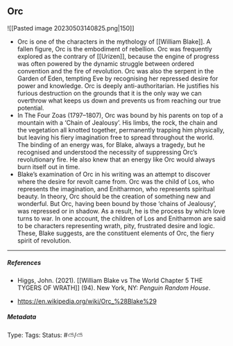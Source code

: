 ## Orc  # 

![[Pasted image 20230503140825.png|150]]

- Orc is one of the characters in the mythology of [[William Blake]]. A fallen figure, Orc is the embodiment of rebellion. Orc was frequently explored as the contrary of [[Urizen]], because the engine of progress was often powered by the dynamic struggle between ordered convention and the fire of revolution. Orc was also the serpent in the Garden of Eden, tempting Eve by recognising her repressed desire for power and knowledge. Orc is deeply anti-authoritarian. He justifies his furious destruction on the grounds that it is the only way we can overthrow what keeps us down and prevents us from reaching our true potential.
- In The Four Zoas (1797–1807), Orc was bound by his parents on top of a mountain with a ‘Chain of Jealousy’. His limbs, the rock, the chain and the vegetation all knotted together, permanently trapping him physically, but leaving his fiery imagination free to spread throughout the world. The binding of an energy was, for Blake, always a tragedy, but he recognised and understood the necessity of suppressing Orc’s revolutionary fire. He also knew that an energy like Orc would always burn itself out in time.
- Blake’s examination of Orc in his writing was an attempt to discover where the desire for revolt came from. Orc was the child of Los, who represents the imagination, and Enitharmon, who represents spiritual beauty. In theory, Orc should be the creation of something new and wonderful. But Orc, having been bound by those ‘chains of Jealousy’, was repressed or in shadow. As a result, he is the process by which love turns to war. In one account, the children of Los and Enitharmon are said to be characters representing wrath, pity, frustrated desire and logic. These, Blake suggests, are the constituent elements of Orc, the fiery spirit of revolution.

___

##### References

- Higgs, John. (2021). [[William Blake vs The World Chapter 5 THE TYGERS OF WRATH]] (94). New York, NY: _Penguin Random House_.

- https://en.wikipedia.org/wiki/Orc_%28Blake%29

##### Metadata

Type: 
Tags:
Status: #⛅️/⛅️